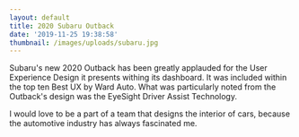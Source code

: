 ```yaml
---
layout: default
title: 2020 Subaru Outback
date: '2019-11-25 19:38:58'
thumbnail: /images/uploads/subaru.jpg
---
```

Subaru's new 2020 Outback has been greatly applauded for the User Experience Design it presents withing its dashboard. It was included within the top ten Best UX by Ward Auto.  What was particularly noted from the Outback's design was the EyeSight Driver Assist Technology.

I would love to be a part of a team that designs the interior of cars, because the automotive industry has always fascinated me.
